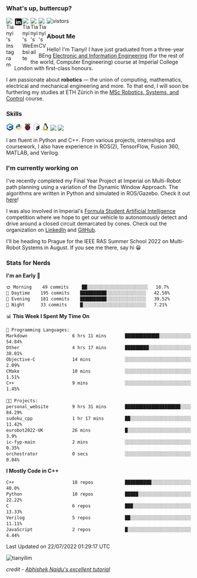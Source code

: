 ### What's up, buttercup?
<a href="https://www.instagram.com/stratosphere._/">
  <img align="left" alt="Tianyi's Instagram" width="22px" src="https://raw.githubusercontent.com/simple-icons/simple-icons/develop/icons/instagram.svg" />
</a>
<a href="https://www.linkedin.com/in/tianyilim/">
  <img align="left" alt="Tianyi's LinkedIn" width="22px" src="https://raw.githubusercontent.com/simple-icons/simple-icons/develop/icons/linkedin.svg" />
</a>
<a href="https://tianyilim.github.io/">
  <img align="left" alt="Tianyi's Website" width="22px" src="https://raw.githubusercontent.com/simple-icons/simple-icons/develop/icons/internetexplorer.svg" />
</a>
<a href="0.tianyi.lim@gmail.com">
  <img align="left" alt="Tianyi's Email" width="22px" src="https://raw.githubusercontent.com/simple-icons/simple-icons/develop/icons/gmail.svg" />
</a>
<a href="https://tianyilim.github.io/assets/TianyiLim_CV.pdf">
  <img align="left" alt="Tianyi's CV" width="22px" src="https://raw.githubusercontent.com/simple-icons/simple-icons/develop/icons/adobeacrobatreader.svg" />
</a>

![vistors](https://visitor-badge.glitch.me/badge?page_id=tianyilim.tianyilim)

### About Me
Hello! I'm Tianyi! I have just graduated from a three-year BEng [Electronic and Information Engineering](https://www.imperial.ac.uk/electrical-engineering/study/undergraduate/electronic-and-information-engineering/) (for the rest of the world, Computer Engineering) course at Imperial College London with first-class honours.

I am passionate about **robotics** &mdash; the union of computing, mathematics, electrical and mechanical engineering and more. To that end, I will soon be furthering my studies at ETH Zürich in the [MSc Robotics, Systems, and Control](https://master-robotics.ethz.ch/) course.

### Skills
<code><img height="20" src="https://raw.githubusercontent.com/devicons/devicon/master/icons/cplusplus/cplusplus-original.svg"></code>
<code><img height="20" src="https://raw.githubusercontent.com/devicons/devicon/master/icons/python/python-original.svg"></code>
<code><img height="20" src="https://raw.githubusercontent.com/devicons/devicon/master/icons/raspberrypi/raspberrypi-original.svg"></code>
<code><img height="20" src="https://raw.githubusercontent.com/devicons/devicon/master/icons/bash/bash-original.svg"></code>
<code><img height="20" src="https://raw.githubusercontent.com/devicons/devicon/master/icons/linux/linux-original.svg"></code>
<code><img height="20" src="https://upload.wikimedia.org/wikipedia/commons/1/15/Robot_Operating_System_logo.svg"></code>
<code><img height="20" src="http://classic.gazebosim.org/assets/logos/gazebo_icon_pos-76b768ca51b0c24a5e5ddeb5a844baf3a3efc83e42affae355ed6ce9326707e4.svg"></code>

I am fluent in Python and C++. From various projects, internships and coursework, I also have experience in ROS(2), TensorFlow, Fusion 360, MATLAB, and Verilog.

### I'm currently working on
I've recently completed my Final Year Project at Imperial on Multi-Robot path planning using a variation of the Dynamic Window Approach. The algorithms are written in Python and simulated in ROS/Gazebo. Check it out [here](https://github.com/tianyilim/ic-fyp)!

I was also involved in Imperial's [Formula Student Artificial Intelligence](https://www.imeche.org/events/formula-student/team-information/fs-ai) competition where we hope to get our vehicle to autonomously detect and drive around a closed circuit demarcated by cones. Check out the organization on [LinkedIn](https://www.linkedin.com/company/imperial-driverless/?trk=similar-pages) and [GitHub](https://github.com/Imperial-Driverless).

I'll be heading to Prague for the IEEE RAS Summer School 2022 on Multi-Robot Systems in August. If you see me there, say hi 😀

### Stats for Nerds
<!--START_SECTION:waka-->
**I'm an Early 🐤** 

```text
🌞 Morning    49 commits     ██░░░░░░░░░░░░░░░░░░░░░░░   10.7% 
🌆 Daytime    195 commits    ██████████░░░░░░░░░░░░░░░   42.58% 
🌃 Evening    181 commits    ██████████░░░░░░░░░░░░░░░   39.52% 
🌙 Night      33 commits     █░░░░░░░░░░░░░░░░░░░░░░░░   7.21%

```


📊 **This Week I Spent My Time On** 

```text
💬 Programming Languages: 
Markdown                 6 hrs 11 mins       █████████████░░░░░░░░░░░░   54.84% 
Other                    4 hrs 17 mins       █████████░░░░░░░░░░░░░░░░   38.01% 
Objective-C              14 mins             ░░░░░░░░░░░░░░░░░░░░░░░░░   2.09% 
CMake                    10 mins             ░░░░░░░░░░░░░░░░░░░░░░░░░   1.51% 
C++                      9 mins              ░░░░░░░░░░░░░░░░░░░░░░░░░   1.45%

🐱‍💻 Projects: 
personal_website         9 hrs 31 mins       █████████████████████░░░░   84.29% 
sudoku_cpp               1 hr 17 mins        ██░░░░░░░░░░░░░░░░░░░░░░░   11.42% 
eurobot2022-UK           26 mins             █░░░░░░░░░░░░░░░░░░░░░░░░   3.9% 
ic-fyp-main              2 mins              ░░░░░░░░░░░░░░░░░░░░░░░░░   0.35% 
orchestrator             0 secs              ░░░░░░░░░░░░░░░░░░░░░░░░░   0.04%

```

**I Mostly Code in C++** 

```text
C++                      18 repos            ██████████░░░░░░░░░░░░░░░   40.0% 
Python                   10 repos            █████░░░░░░░░░░░░░░░░░░░░   22.22% 
C                        6 repos             ███░░░░░░░░░░░░░░░░░░░░░░   13.33% 
Verilog                  5 repos             ██░░░░░░░░░░░░░░░░░░░░░░░   11.11% 
JavaScript               2 repos             █░░░░░░░░░░░░░░░░░░░░░░░░   4.44%

```



 Last Updated on 22/07/2022 01:29:17 UTC
<!--END_SECTION:waka-->
<p align="left"> <img src="https://github-readme-stats.vercel.app/api?username=tianyilim&show_icons=true&theme=gotham" alt="tianyilim" />

*credit - [Abhishek Naidu's excellent tutorial](https://github.com/abhisheknaiidu)*
